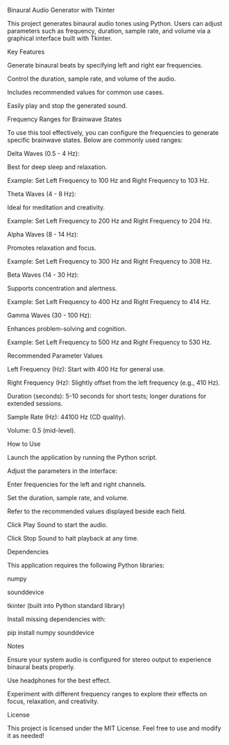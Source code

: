 Binaural Audio Generator with Tkinter

This project generates binaural audio tones using Python. Users can adjust parameters such as frequency, duration, sample rate, and volume via a graphical interface built with Tkinter.

Key Features

Generate binaural beats by specifying left and right ear frequencies.

Control the duration, sample rate, and volume of the audio.

Includes recommended values for common use cases.

Easily play and stop the generated sound.

Frequency Ranges for Brainwave States

To use this tool effectively, you can configure the frequencies to generate specific brainwave states. Below are commonly used ranges:

Delta Waves (0.5 - 4 Hz):

Best for deep sleep and relaxation.

Example: Set Left Frequency to 100 Hz and Right Frequency to 103 Hz.

Theta Waves (4 - 8 Hz):

Ideal for meditation and creativity.

Example: Set Left Frequency to 200 Hz and Right Frequency to 204 Hz.

Alpha Waves (8 - 14 Hz):

Promotes relaxation and focus.

Example: Set Left Frequency to 300 Hz and Right Frequency to 308 Hz.

Beta Waves (14 - 30 Hz):

Supports concentration and alertness.

Example: Set Left Frequency to 400 Hz and Right Frequency to 414 Hz.

Gamma Waves (30 - 100 Hz):

Enhances problem-solving and cognition.

Example: Set Left Frequency to 500 Hz and Right Frequency to 530 Hz.

Recommended Parameter Values

Left Frequency (Hz): Start with 400 Hz for general use.

Right Frequency (Hz): Slightly offset from the left frequency (e.g., 410 Hz).

Duration (seconds): 5-10 seconds for short tests; longer durations for extended sessions.

Sample Rate (Hz): 44100 Hz (CD quality).

Volume: 0.5 (mid-level).

How to Use

Launch the application by running the Python script.

Adjust the parameters in the interface:

Enter frequencies for the left and right channels.

Set the duration, sample rate, and volume.

Refer to the recommended values displayed beside each field.

Click Play Sound to start the audio.

Click Stop Sound to halt playback at any time.

Dependencies

This application requires the following Python libraries:

numpy

sounddevice

tkinter (built into Python standard library)

Install missing dependencies with:

pip install numpy sounddevice

Notes

Ensure your system audio is configured for stereo output to experience binaural beats properly.

Use headphones for the best effect.

Experiment with different frequency ranges to explore their effects on focus, relaxation, and creativity.

License

This project is licensed under the MIT License. Feel free to use and modify it as needed!
